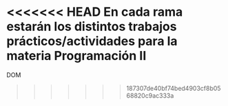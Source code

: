 <<<<<<< HEAD
En cada rama estarán los distintos trabajos prácticos/actividades para la materia Programación II
=======
DOM
>>>>>>> 187307de40bf74bed4903cf8b0568820c9ac333a
